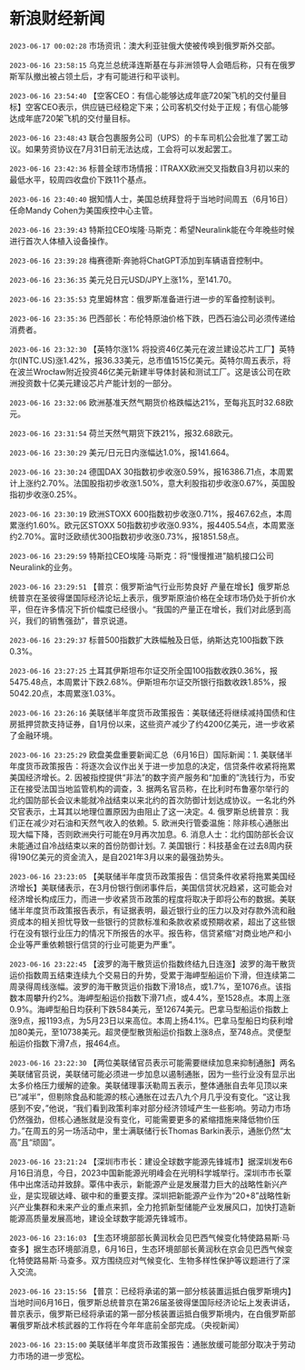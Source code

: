 # 新浪财经新闻
`2023-06-17 00:02:28` 市场资讯：澳大利亚驻俄大使被传唤到俄罗斯外交部。

`2023-06-16 23:58:15` 乌克兰总统泽连斯基在与非洲领导人会晤后称，只有在俄罗斯军队撤出被占领土后，才有可能进行和平谈判。

`2023-06-16 23:54:40` 【空客CEO：有信心能够达成年底720架飞机的交付量目标】空客CEO表示，供应链已经稳定下来；公司客机交付处于正规；有信心能够达成年底720架飞机的交付量目标。

`2023-06-16 23:48:43` 联合包裹服务公司（UPS）的卡车司机公会批准了罢工动议。如果劳资协议在7月31日前无法达成，工会将可以发起罢工。

`2023-06-16 23:42:36` 标普全球市场情报：ITRAXX欧洲交叉指数自3月初以来的最低水平，较周四收盘价下跌11个基点。

`2023-06-16 23:40:40` 据知情人士，美国总统拜登将于当地时间周五（6月16日）任命Mandy Cohen为美国疾控中心主管。

`2023-06-16 23:39:43` 特斯拉CEO埃隆·马斯克：希望Neuralink能在今年晚些时候进行首次人体植入设备操作。

`2023-06-16 23:39:28` 梅赛德斯·奔驰将ChatGPT添加到车辆语音控制中。

`2023-06-16 23:36:35` 美元兑日元USD/JPY上涨1%，至141.70。

`2023-06-16 23:35:53` 克里姆林宫：俄罗斯准备进行进一步的军备控制谈判。

`2023-06-16 23:35:36` 巴西部长：布伦特原油价格下跌，巴西石油公司必须传递给消费者。

`2023-06-16 23:32:30` 【英特尔涨1% 将投资46亿美元在波兰建设芯片工厂】英特尔(INTC.US)涨1.42%，报36.33美元，总市值1515亿美元。英特尔周五表示，将在波兰Wrocław附近投资46亿美元新建半导体封装和测试工厂。这是该公司在欧洲投资数十亿美元建设芯片产能计划的一部分。

`2023-06-16 23:32:06` 欧洲基准天然气期货价格跌幅达21%，至每兆瓦时32.68欧元。

`2023-06-16 23:31:54` 荷兰天然气期货下跌21%，报32.68欧元。

`2023-06-16 23:30:29` 美元/日元日内涨幅达1.0%，报141.664。

`2023-06-16 23:30:24` 德国DAX 30指数初步收涨0.59%，报16386.71点，本周累计上涨约2.70%。法国股指初步收涨1.50%，意大利股指初步收涨0.67%，英国股指初步收涨0.25%。

`2023-06-16 23:30:19` 欧洲STOXX 600指数初步收涨0.71%，报467.62点，本周累涨约1.60%。欧元区STOXX 50指数初步收涨0.93%，报4405.54点，本周累涨约2.70%。富时泛欧绩优300指数初步收涨0.73%，报1851.58点。

`2023-06-16 23:29:59` 特斯拉CEO埃隆·马斯克：将“慢慢推进”脑机接口公司Neuralink的业务。

`2023-06-16 23:29:51` 【普京：俄罗斯油气行业形势良好 产量在增长】俄罗斯总统普京在圣彼得堡国际经济论坛上表示，俄罗斯原油价格在全球市场仍处于折价水平，但在许多情况下折价幅度已经很小。“我国的产量正在增长，我们对此感到高兴，我们的销售强劲”，普京说道。

`2023-06-16 23:29:37` 标普500指数扩大跌幅触及日低，纳斯达克100指数下跌0.3%。

`2023-06-16 23:27:25` 土耳其伊斯坦布尔证交所全国100指数收跌0.36%，报5475.48点，本周累计下跌2.68%。伊斯坦布尔证交所银行指数收跌1.85%，报5042.20点，本周累涨1.03%。

`2023-06-16 23:26:16` 美联储半年度货币政策报告：美联储还将继续减持国债和住房抵押贷款支持证券，自1月份以来，这些资产减少了约4200亿美元，进一步收紧了金融环境。

`2023-06-16 23:25:29` 欧盘美盘重要新闻汇总（6月16日）国际新闻：1. 美联储半年度货币政策报告：将逐次会议作出关于进一步加息的决定，信贷条件收紧将拖累美国经济增长。2. 因被指控提供“非法”的数字资产服务和“加重的”洗钱行为，币安正在接受法国当地监管机构的调查，3. 据两名官员称，在比利时布鲁塞尔举行的北约国防部长会议未能就冷战结束以来北约的首次防御计划达成协议。一名北约外交官表示，土耳其以地理位置原因为由阻止了这一决定。4. 俄罗斯总统普京：我们正在减少对石油和天然气收入的依赖。5. 欧洲央行管委温施：除非核心通胀出现大幅下降，否则欧洲央行可能在9月再次加息。6. 消息人士：北约国防部长会议未能通过自冷战结束以来的首份防御计划。7. 美国银行：科技基金在过去8周内获得190亿美元的资金流入，是自2021年3月以来的最强劲势头。

`2023-06-16 23:23:05` 【美联储半年度货币政策报告：信贷条件收紧将拖累美国经济增长】美联储表示，在3月份银行倒闭事件后，美国信贷状况趋紧，这可能会对经济增长构成压力，而进一步收紧货币政策的程度将取决于即将公布的数据。美联储半年度货币政策报告表示，有证据表明，最近银行业的压力以及对存款外流和融资成本的相关担忧导致一些银行的贷款标准和条款收紧或预期收紧，超出了这些银行在没有银行业压力的情况下所报告的水平。报告称，信贷紧缩“对商业地产和小企业等严重依赖银行信贷的行业可能更为严重”。

`2023-06-16 23:22:45` 【波罗的海干散货运价指数终结九日连涨】波罗的海干散货运价指数周五结束连续九个交易日的升势，受累于海岬型船运价下滑，但连续第二周录得周线涨幅。波罗的海干散货运价指数下滑18点，或1.7%，至1076点。该指数本周攀升约2%。海岬型船运价指数下滑71点，或4.4%，至1528点。本周上涨0.9%。海岬型船日均获利下跌584美元，至12674美元。巴拿马型船运价指数上涨9点，报1193点，为5月23日以来高位。本周上扬4.1%。巴拿马型船日均获利增加80美元，至10738美元。超灵便型散货船运价指数上涨8点，至748点。灵便型船运价指数下滑7点，报464点。

`2023-06-16 23:22:30` 【两位美联储官员表示可能需要继续加息来抑制通胀】两名美联储官员说，美联储可能必须进一步加息以遏制通胀，因为一些行业没有显示出太多价格压力缓解的迹象。美联储理事沃勒周五表示，整体通胀自去年见顶以来已“减半”，但剔除食品和能源的核心通胀在过去八九个月几乎没有变化。“这让我感到不安，”他说，“我们看到政策利率对部分经济领域产生一些影响。劳动力市场仍然强劲，但核心通胀就是没有变化，可能需要更多的紧缩措施来降低物价压力。”在周五的另一场活动中，里士满联储行长Thomas Barkin表示，通胀仍然“太高”且“顽固”。

`2023-06-16 23:21:24` 【深圳市市长：建设全球数字能源先锋城市】据深圳发布6月16日消息，今日，2023中国新能源光明峰会在光明科学城举行。深圳市市长覃伟中出席活动并致辞。覃伟中表示，新能源产业是发展潜力巨大的战略性新兴产业，是实现碳达峰、碳中和的重要支撑。深圳把新能源产业作为“20+8”战略性新兴产业集群和未来产业的重点来抓，全力抢抓新型储能产业发展风口，加快打造新能源高质量发展高地，建设全球数字能源先锋城市。

`2023-06-16 23:16:03` 【生态环境部部长黄润秋会见巴西气候变化特使路易斯·马查多】据生态环境部消息，6月16日，生态环境部部长黄润秋在京会见巴西气候变化特使路易斯·马查多。双方围绕应对气候变化、生物多样性保护等议题进行了深入交流。

`2023-06-16 23:15:56` 【普京：已经将承诺的第一部分核装置运抵白俄罗斯境内】当地时间6月16日，俄罗斯总统普京在第26届圣彼得堡国际经济论坛上发表讲话，普京表示，俄罗斯已经将承诺的第一部分核装置运抵白俄罗斯境内，在白俄罗斯部署俄罗斯战术核武器的工作将在今年年底前全部完成。（央视新闻）

`2023-06-16 23:15:00` 美联储半年度货币政策报告：通胀放缓可能部分取决于劳动力市场的进一步宽松。

